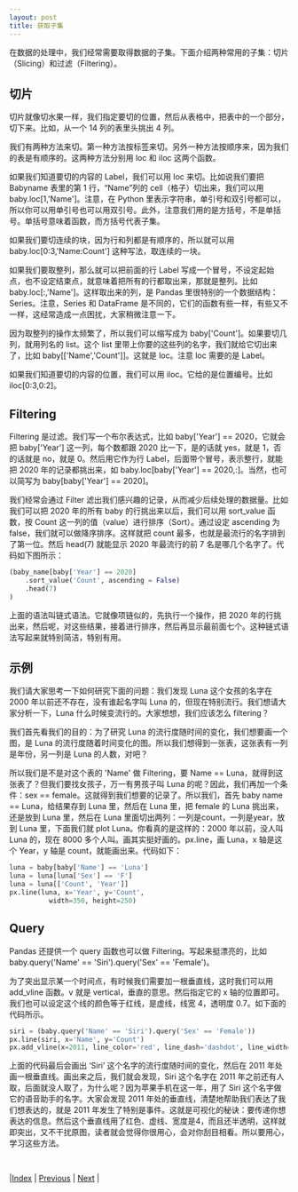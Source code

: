 ```yaml
---
layout: post
title: 获取子集
---
```


在数据的处理中，我们经常需要取得数据的子集。下面介绍两种常用的子集：切片（Slicing）和过滤（Filtering）。

## 切片

切片就像切水果一样，我们指定要切的位置，然后从表格中，把表中的一个部分，切下来。比如，从一个 14 列的表里头挑出 4 列。

我们有两种方法来切。第一种方法按标签来切。另外一种方法按顺序来，因为我们的表是有顺序的。这两种方法分别用 loc 和 iloc 这两个函数。

如果我们知道要切的内容的 Label，我们可以用 loc 来切。比如说我们要把 Babyname 表里的第 1 行，“Name”列的 cell（格子）切出来，我们可以用 baby.loc[1,'Name']。注意，在 Python 里表示字符串，单引号和双引号都可以，所以你可以用单引号也可以用双引号。此外，注意我们用的是方括号，不是单括号。单括号意味着函数，而方括号代表子集。

如果我们要切连续的块，因为行和列都是有顺序的，所以就可以用 baby.loc[0:3,'Name:Count'] 这种写法，取连续的一块。

如果我们要取整列，那么就可以把前面的行 Label 写成一个冒号，不设定起始点，也不设定结束点，就意味着把所有的行都取出来，那就是整列。比如 baby.loc[:,'Name']。这样取出来的列，是 Pandas 里很特别的一个数据结构：Series。注意，Series 和 DataFrame 是不同的，它们的函数有些一样，有些又不一样，这经常造成一点困扰，大家稍微注意一下。

因为取整列的操作太频繁了，所以我们可以缩写成为 baby['Count']。如果要切几列，就用列名的 list。这个 list 里带上你要的这些列的名字，我们就给它切出来了，比如 baby[['Name','Count']]。这就是 loc。注意 loc 需要的是 Label。

如果我们知道要切的内容的位置，我们可以用 iloc。它给的是位置编号。比如 iloc[0:3,0:2]。

## Filtering

Filtering 是过滤。我们写一个布尔表达式，比如 baby['Year'] == 2020，它就会把 baby['Year'] 这一列，每个数都跟 2020 比一下，是的话就 yes，就是 1，否的话就是 no，就是 0。然后用它作为行 Label，后面带个冒号，表示整行，就能把 2020 年的记录都挑出来，如 baby.loc[baby['Year'] == 2020,:]。当然，也可以简写为 baby[baby['Year'] == 2020]。

我们经常会通过 Filter 滤出我们感兴趣的记录，从而减少后续处理的数据量。比如我们可以把 2020 年的所有 baby 的行挑出来以后，我们可以用 sort_value 函数，按 Count 这一列的值（value）进行排序（Sort）。通过设定 ascending 为 false，我们就可以做降序排序。这样就把 count 最多，也就是最流行的名字排到了第一位。然后 head(7) 就能显示 2020 年最流行的前 7 名是哪几个名字了。代码如下图所示：

```py
(baby_name[baby['Year'] == 2020]
    .sort_value('Count', ascending = False)
    .head(7)
)
```

上面的语法叫链式语法。它就像项链似的，先执行一个操作，把 2020 年的行挑出来，然后呢，对这些结果，接着进行排序，然后再显示最前面七个。这种链式语法写起来就特别简洁，特别有用。

## 示例

我们请大家思考一下如何研究下面的问题：我们发现 Luna 这个女孩的名字在 2000 年以前还不存在，没有谁起名字叫 Luna 的，但现在特别流行。我们想请大家分析一下，Luna 什么时候变流行的。大家想想，我们应该怎么 filtering？

我们首先看我们的目的：为了研究 Luna 的流行度随时间的变化，我们想要画一个图，是 Luna 的流行度随着时间变化的图。所以我们想得到一张表，这张表有一列是年份，另一列是 Luna 的人数，对吧？

所以我们是不是对这个表的 'Name' 做 Filtering，要 Name == Luna，就得到这张表了？但我们要找女孩子，万一有男孩子叫 Luna 的呢？因此，我们再加一个条件：sex == female。这就得到我们想要的记录了。所以我们，首先 baby name == Luna，给结果存到 Luna 里，然后在 Luna 里，把 female 的 Luna 挑出来，还是放到 Luna 里，然后在 Luna 里面切出两列：一列是count，一列是year，放到 Luna 里，下面我们就 plot Luna。你看真的是这样的：2000 年以前，没人叫 Luna 的，现在 8000 多个人叫。画其实挺好画的。px.line，画 Luna，x 轴是这个 Year，y 轴是 count，就能画出来。代码如下：

```py
luna = baby[baby['Name'] == 'Luna']
luna = luna[luna['Sex'] == 'F']
luna = luna[['Count', 'Year']]
px.line(luna, x='Year', y='Count',
          width=350, height=250)
```

## Query

Pandas 还提供一个 query 函数也可以做 Filtering。写起来挺漂亮的，比如 baby.query('Name' == 'Siri').query('Sex' == 'Female')。

为了突出显示某一个时间点，有时候我们需要加一根垂直线，这时我们可以用 add_vline 函数。v 就是 vertical，垂直的意思。然后指定它的 x 轴的位置即可。我们也可以设定这个线的颜色等于红线，是虚线，线宽 4，透明度 0.7。如下面的代码所示。

```py
siri = (baby.query('Name' == 'Siri').query('Sex' == 'Female'))
px.line(siri, x='Name', y='Count')
px.add_vline(x=2011, line_color='red', line_dash='dashdot', line_width=4, opacity=0.7)
```

上面的代码最后会画出 ‘Siri’ 这个名字的流行度随时间的变化，然后在 2011 年处画一根垂直线。画出来之后，我们就会发现，Siri 这个名字在 2011 年之前还有人取，后面就没人取了，为什么呢？因为苹果手机在这一年，用了 Siri 这个名字做它的语音助手的名字。大家会发现 2011 年处的垂直线，清楚地帮助我们表达了我们想表达的，就是 2011 年发生了特别是事件。这就是可视化的秘诀：要传递你想表达的信息。然后这个垂直线用了红色、虚线、宽度是4，而且还半透明，这样就即突出，又不干扰原图，读者就会觉得你很用心，会对你刮目相看。所以要用心，学习这些方法。

<br/>

|[Index](../) | [Previous](3-dataframe) | [Next](7-aggre) |
